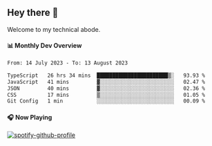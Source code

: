 ## Hey there 👋

Welcome to my technical abode.

#### 📊 Monthly Dev Overview
<!--START_SECTION:waka-->

```txt
From: 14 July 2023 - To: 13 August 2023

TypeScript   26 hrs 34 mins  ███████████████████████▒░   93.93 %
JavaScript   41 mins         ▓░░░░░░░░░░░░░░░░░░░░░░░░   02.47 %
JSON         40 mins         ▓░░░░░░░░░░░░░░░░░░░░░░░░   02.36 %
CSS          17 mins         ▒░░░░░░░░░░░░░░░░░░░░░░░░   01.05 %
Git Config   1 min           ░░░░░░░░░░░░░░░░░░░░░░░░░   00.09 %
```

<!--END_SECTION:waka-->

#### 🎧 Now Playing

[![spotify-github-profile](https://spotify-github-profile.vercel.app/api/view?uid=james2mid&cover_image=true&theme=natemoo-re)](https://open.spotify.com/user/james2mid?si=2b3baf2b09cb499e)
